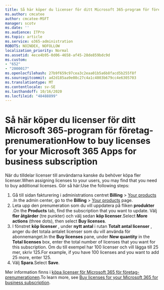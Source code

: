 ```yaml
---
title: Så här köper du licenser för ditt Microsoft 365-program för företag-prenumeration
ms.author: cmcatee
author: cmcatee-MSFT
manager: scotv
ms.date: ''
ms.audience: ITPro
ms.topic: article
ms.service: o365-administration
ROBOTS: NOINDEX, NOFOLLOW
localization_priority: Normal
ms.assetid: 4ece4b95-0d06-4658-af45-28de859bdc9d
ms.custom:
- "652"
- "2000017"
ms.openlocfilehash: 27b9f659c97cea3c2eaa01b5a6b8facd5b255f8f
ms.sourcegitcommit: ad2d185aa9e08c27c4a1c4803b679cc4e6305703
ms.translationtype: MT
ms.contentlocale: sv-SE
ms.lasthandoff: 10/16/2020
ms.locfileid: "48488899"
---
```

# <a name="how-to-buy-licenses-for-your-microsoft-365-apps-for-business-subscription"></a><span data-ttu-id="cfd85-102">Så här köper du licenser för ditt Microsoft 365-program för företag-prenumeration</span><span class="sxs-lookup"><span data-stu-id="cfd85-102">How to buy licenses for your Microsoft 365 Apps for business subscription</span></span>

<span data-ttu-id="cfd85-103">När du tilldelar licenser till användarna kanske du behöver köpa fler licenser.</span><span class="sxs-lookup"><span data-stu-id="cfd85-103">When assigning licenses to your users, you may find that you need to buy additional licenses.</span></span> <span data-ttu-id="cfd85-104">Gör så här:</span><span class="sxs-lookup"><span data-stu-id="cfd85-104">Use the following steps:</span></span>
  
1. <span data-ttu-id="cfd85-105">Gå till sidan fakturering i administrations centret **Billing**  >  [Your products](https://go.microsoft.com/fwlink/p/?linkid=842054) .</span><span class="sxs-lookup"><span data-stu-id="cfd85-105">In the admin center, go to the **Billing** > [Your products](https://go.microsoft.com/fwlink/p/?linkid=842054) page.</span></span>
2. <span data-ttu-id="cfd85-106">Leta upp den prenumeration som du vill uppdatera på fliken **produkter** .</span><span class="sxs-lookup"><span data-stu-id="cfd85-106">On the **Products** tab, find the subscription that you want to update.</span></span> <span data-ttu-id="cfd85-107">Välj **fler åtgärder** (tre punkter) och välj sedan **köp licenser**.</span><span class="sxs-lookup"><span data-stu-id="cfd85-107">Select **More actions** (three dots), then select **Buy licenses**.</span></span>
3. <span data-ttu-id="cfd85-108">I fönstret **köp licenser** , under **nytt antal** i rutan **Totalt antal licenser** , anger du det totala antalet licenser som du vill använda för abonnemanget.</span><span class="sxs-lookup"><span data-stu-id="cfd85-108">In the **Buy licenses** pane, under **New quantity** in the **Total licenses** box, enter the total number of licenses that you want for this subscription.</span></span> <span data-ttu-id="cfd85-109">Om du till exempel har 100 licenser och vill lägga till 25 mer, skriv 125.</span><span class="sxs-lookup"><span data-stu-id="cfd85-109">For example, if you have 100 licenses and you want to add 25 more, enter 125.</span></span>
4. <span data-ttu-id="cfd85-110">Välj **Spara**.</span><span class="sxs-lookup"><span data-stu-id="cfd85-110">Select **Save**.</span></span>

<span data-ttu-id="cfd85-111">Mer information finns i [köpa licenser för Microsoft 365 för företag-prenumerationen](https://docs.microsoft.com/microsoft-365/commerce/licenses/buy-licenses).</span><span class="sxs-lookup"><span data-stu-id="cfd85-111">To learn more, see [Buy licenses for your Microsoft 365 for business subscription](https://docs.microsoft.com/microsoft-365/commerce/licenses/buy-licenses).</span></span>